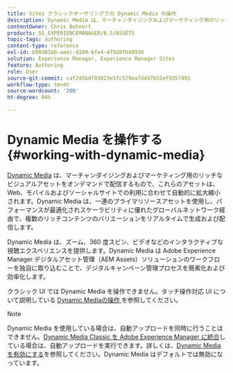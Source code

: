 ```yaml
---
title: Sites クラシックオーサリングでの Dynamic Media の操作
description: Dynamic Media は、マーチャンダイジングおよびマーケティング用のリッチなビジュアルアセットをオンデマンドで配信するもので、これらのアセットは、Web、モバイルおよびソーシャルサイトでの利用に合わせて自動的に拡大縮小されます。Dynamic Media は、一連のプライマリソースアセットを使用し、パフォーマンスが最適化されスケーラビリティに優れたグローバルネットワーク経由で、複数のリッチコンテンツのバリエーションをリアルタイムで生成および配信します。
contentOwner: Chris Bohnert
products: SG_EXPERIENCEMANAGER/6.5/ASSETS
topic-tags: authoring
content-type: reference
exl-id: b00d83ab-aeec-4199-bfe4-4f928fb49930
solution: Experience Manager, Experience Manager Sites
feature: Authoring
role: User
source-git-commit: caf2d5b4f03823e57c579eafdd47b52ef9357493
workflow-type: tm+mt
source-wordcount: '200'
ht-degree: 94%

---
```


# Dynamic Media を操作する {#working-with-dynamic-media}

[Dynamic Media](https://business.adobe.com/jp/products/experience-manager/assets/dynamic-media.html) は、マーチャンダイジングおよびマーケティング用のリッチなビジュアルアセットをオンデマンドで配信するもので、これらのアセットは、Web、モバイルおよびソーシャルサイトでの利用に合わせて自動的に拡大縮小されます。Dynamic Media は、一連のプライマリソースアセットを使用し、パフォーマンスが最適化されスケーラビリティに優れたグローバルネットワーク経由で、複数のリッチコンテンツのバリエーションをリアルタイムで生成および配信します。

Dynamic Media は、ズーム、360 度スピン、ビデオなどのインタラクティブな視聴エクスペリエンスを提供します。Dynamic Media は Adobe Experience Manager デジタルアセット管理（AEM Assets）ソリューションのワークフローを独自に取り込むことで、デジタルキャンペーン管理プロセスを簡素化および効率化します。

クラシック UI では Dynamic Media を操作できません。タッチ操作対応 UI について説明している [Dynamic Mediaの操作 ](/help/assets/dynamic-media.md) を参照してください。

>[!NOTE]
>
>Dynamic Media を使用している場合は、自動アップロードを同時に行うことはできません。[Dynamic Media Classic を Adobe Experience Manager に統合](/help/sites-administering/scene7.md)している場合は、自動アップロードを実行できます。詳しくは、[Dynamic Media を有効にする](/help/assets/config-dynamic.md#enabling-dynamic-media)を参照してください。Dynamic Media はデフォルトでは無効になっています。
